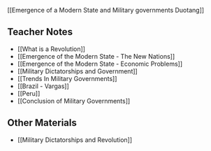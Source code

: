 
[[Emergence of a Modern State and Military governments Duotang]]
## Teacher Notes
- [[What is a Revolution]]
- [[Emergence of the Modern State - The New Nations]]
- [[Emergence of the Modern State - Economic Problems]]
- [[Military Dictatorships and Government]]
- [[Trends In Military Governments]]
- [[Brazil - Vargas]]
- [[Peru]]
- [[Conclusion of Military Governments]]

## Other Materials
- [[Military Dictatorships and Revolution]]